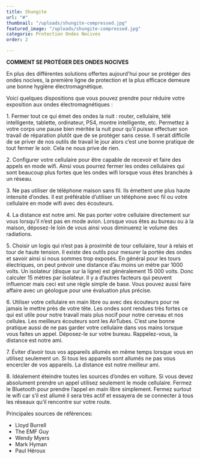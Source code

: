```yaml
---
title: Shungite
url: "#"
thumbnail: "/uploads/shungite-compressed.jpg"
featured_image: "/uploads/shungite-compressed.jpg"
categorie: Protection Ondes Nocives
order: 2

---
```

**COMMENT SE PROTÉGER DES ONDES NOCIVES**

En plus des différentes solutions offertes aujourd'hui pour se protéger des ondes nocives, la première ligne de protection et la plus efficace demeure une bonne hygiène électromagnétique.

Voici quelques dispositions que vous pouvez prendre pour réduire votre exposition aux ondes électromagnétiques :

1\. Fermer tout ce qui émet des ondes la nuit : router, cellulaire, télé intelligente, tablette, ordinateur, PS4, montre intelligente, etc. Permettez à votre corps une pause bien méritée la nuit pour qu’il puisse effectuer son travail de réparation plutôt que de se protéger sans cesse. Il serait difficile de se priver de nos outils de travail le jour alors c’est une bonne pratique de tout fermer le soir. Cela ne nous prive de rien.

2\. Configurer votre cellulaire pour être capable de recevoir et faire des appels en mode wifi. Ainsi vous pourrez fermer les ondes cellulaires qui sont beaucoup plus fortes que les ondes wifi lorsque vous êtes branchés à un réseau.

3\. Ne pas utiliser de téléphone maison sans fil. Ils émettent une plus haute intensité d’ondes. Il est préférable d’utiliser un téléphone avec fil ou votre cellulaire en mode wifi avec des écouteurs.

4\. La distance est notre ami. Ne pas porter votre cellulaire directement sur vous lorsqu’il n’est pas en mode avion. Lorsque vous êtes au bureau ou à la maison, déposez-le loin de vous ainsi vous diminuerez le volume des radiations.

5\. Choisir un logis qui n’est pas à proximité de tour cellulaire, tour à relais et tour de haute tension. Il existe des outils pour mesurer la portée des ondes et savoir ainsi si nous sommes trop exposés. En général pour les tours électriques, on peut prévoir une distance d’au moins un mètre par 1000 volts. Un isolateur (disque sur la ligne) est généralement 15 000 volts. Donc calculer 15 mètres par isolateur. Il y a d’autres facteurs qui peuvent influencer mais ceci est une règle simple de base. Vous pouvez aussi faire affaire avec un géologue pour une évaluation plus précise.

6\. Utiliser votre cellulaire en main libre ou avec des écouteurs pour ne jamais le mettre près de votre tête. Les ondes sont rendues très fortes ce qui est utile pour notre travail mais plus nocif pour notre cerveau et nos cellules. Les meilleurs écouteurs sont les AirTubes. C’est une bonne pratique aussi de ne pas garder votre cellulaire dans vos mains lorsque vous faites un appel. Déposez-le sur votre bureau. Rappelez-vous, la distance est notre ami.

7\. Éviter d’avoir tous vos appareils allumés en même temps lorsque vous en utilisez seulement un. Si tous les appareils sont allumés ne pas vous encercler de vos appareils. La distance est notre meilleur ami.

8\. Idéalement éteindre toutes les sources d’ondes en voiture. Si vous devez absolument prendre un appel utilisez seulement le mode cellulaire. Fermez le Bluetooth pour prendre l’appel en main libre simplement. Fermez surtout le wifi car s’il est allumé il sera très actif et essayera de se connecter à tous les réseaux qu’il rencontre sur votre route.

Principales sources de références:

* Lloyd Burrell
* The EMF Guy
* Wendy Myers
* Mark Hyman
* Paul Héroux
